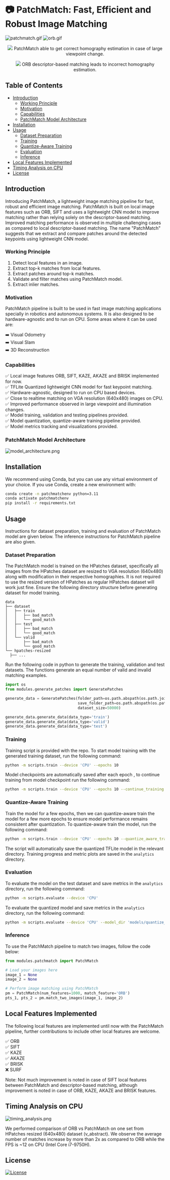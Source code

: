 # :camera: PatchMatch: Fast, Efficient and Robust Image Matching

![patchmatch.gif](media/patchmatch.gif)
![orb.gif](media/orb.gif)

<p align="center">
  <img src="media/patchmatch.png">
  PatchMatch able to get correct homography estimation in case of large viewpoint change.
</p>

<p align="center">
  <img src="media/orb.png">
  ORB descriptor-based matching leads to incorrect homography estimation.
</p>


## Table of Contents
- [Introduction](#introduction)
  - [Working Principle](#working-principle)
  - [Motivation](#motivation)
  - [Capabilities](#capabilities)
  - [PatchMatch Model Architecture](#patchmatch-model-architecture)
- [Installation](#installation)
- [Usage](#usage)
  - [Dataset Preparation](#dataset-preparation)
  - [Training](#training)
  - [Quantize-Aware Training](#quantize-aware-training)
  - [Evaluation](#evaluation)
  - [Inference](#inference)
- [Local Features Implemented](#local-features-implemented)
- [Timing Analysis on CPU](#timing-analysis-on-cpu)
- [License](#license)

## Introduction
Introducing PatchMatch, a lightweight image matching pipeline for fast,
robust and efficient image matching. PatchMatch is built on local image
features such as ORB, SIFT and uses a lightweight CNN model to improve
matching rather than relying solely on the descriptor-based matching.
Improved matching performance is observed in multiple challenging cases
as compared to local descriptor-based matching. The name "PatchMatch"
suggests that we extract and compare patches around the detected keypoints using
lightweight CNN model.

### Working Principle
1. Detect local features in an image.
2. Extract top-k matches from local features.
3. Extract patches around top-k matches.
4. Validate and filter matches using PatchMatch model.
5. Extract inlier matches.

### Motivation
PatchMatch pipeline is built to be used in fast image matching
applications specially in robotics and autonomous systems. It is also
designed to be hardware-agnostic and to run on CPU. Some areas
where it can be used are:

:arrow_right: Visual Odometry <br />
:arrow_right: Visual Slam <br />
:arrow_right: 3D Reconstruction <br /> 

### Capabilities
:white_check_mark: Local image features ORB, SIFT, KAZE, AKAZE and BRISK implemented for now. <br />
:white_check_mark: TFLite Quantized lightweight CNN model for fast keypoint matching. <br />
:white_check_mark: Hardware-agnostic, designed to run on CPU based devices. <br />
:white_check_mark: Close to realtime matching on VGA resolution (640x480) images on CPU. <br />
:white_check_mark: Improved performance observed in large viewpoint and illumination changes. <br />
:white_check_mark: Model training, validation and testing pipelines provided. <br />
:white_check_mark: Model quantization, quantize-aware training pipeline provided. <br />
:white_check_mark: Model metrics tracking and visualizations provided. <br />

### PatchMatch Model Architecture
![model_architecture.png](media/model_architecture.png)

## Installation
We recommend using Conda, but you can use any virtual environment of your choice.
If you use Conda, create a new environment with:

```bash 
conda create -n patchmatchenv python=3.11
conda activate patchmatchenv
pip install -r requirements.txt
```

## Usage
Instructions for dataset preparation, training and evaluation of PatchMatch model
are given below. The inference instructions for PatchMatch pipeline are also given.

### Dataset Preparation
The PatchMatch model is trained on the HPatches dataset, specifically all images from the
HPatches dataset are resized to VGA resolution (640x480) along with modification in their respective
homographies. It is not required to use the resized version of HPatches as regular HPatches dataset will work
just fine. Ensure the following directory structure before generating dataset for model training.

```
data
├── dataset
│   ├── train
│   │   ├── bad_match
│   │   └── good_match
│   ├── test
│   │   ├── bad_match
│   │   └── good_match
│   └── valid
│       ├── bad_match
│       └── good_match
└── hpatches-resized
  ├── ...
```

Run the following code in python to generate the training, validation and test datasets. The functions generate
an equal number of valid and invalid matching examples.

```python
import os
from modules.generate_patches import GeneratePatches

generate_data = GeneratePatches(folder_path=os.path.abspath(os.path.join('..', 'data/hpatches-resized')),
                                save_folder_path=os.path.abspath(os.path.join('..', 'data/dataset')),
                                dataset_size=50000)

generate_data.generate_data(data_type='train')
generate_data.generate_data(data_type='valid')
generate_data.generate_data(data_type='test')
```

### Training
Training script is provided with the repo. To start model training with the generated training dataset, run the 
following command:

```bash
python -m scripts.train --device 'CPU' --epochs 10
```

Model checkpoints are automatically saved after each epoch , to continue training from model checkpoint
run the following command:

```bash
python -m scripts.train --device 'CPU' --epochs 10 --continue_training 'True'
```

### Quantize-Aware Training
Train the model for a few epochs, then we can quantize-aware train the model for a few more epochs to 
ensure model performance remains consistent after quantization. To quantize-aware train the model, run the
following command:

```bash
python -m scripts.train --device 'CPU' --epochs 10 --quantize_aware_training 'True'
```

The script will automatically save the quantized TFLite model in the relevant directory. Training progress and metric
plots are saved in the ```analytics``` directory.

### Evaluation
To evaluate the model on the test dataset and save metrics in the ```analytics``` directory, run the following
command:

```bash
python -m scripts.evaluate --device 'CPU'
```

To evaluate the quantized model and save metrics in the ```analytics``` directory, run the following command:

```bash
python -m scripts.evaluate --device 'CPU' --model_dir 'models/quantize_aware_model_checkpoint' --quantized_model 'True'
```

### Inference
To use the PatchMatch pipeline to match two images, follow the code below:

```python
from modules.patchmatch import PatchMatch

# Load your images here
image_1 = None
image_2 = None

# Perform image matching using PatchMatch
pm = PatchMatch(num_features=1000, match_feature='ORB')
pts_1, pts_2 = pm.match_two_images(image_1, image_2)
```

## Local Features Implemented
The following local features are implemented until now with the PatchMatch pipeline,
further contributions to include other local features are welcome.

:white_check_mark: ORB <br />
:white_check_mark: SIFT <br />
:white_check_mark: KAZE <br />
:white_check_mark: AKAZE <br />
:white_check_mark: BRISK <br />
:x: SURF <br />

Note: Not much improvement is noted in case of SIFT local features between PatchMatch and
descriptor-based matching, although improvement is noted in case of ORB, KAZE, AKAZE and BRISK features.

## Timing Analysis on CPU
![timing_analysis.png](media/timing_analysis.png)

We performed comparison of ORB vs PatchMatch on one set from HPatches resized (640x480) dataset (v_abstract). 
We observe the average number of matches increase by more than 2x as compared to ORB while the FPS is ~12 on CPU
(Intel Core i7-9750H).


## License
[![License](https://img.shields.io/badge/License-Apache_2.0-blue.svg)](LICENSE)

